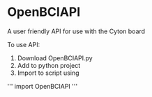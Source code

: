 # OpenBCIAPI
A user friendly API for use with the Cyton board

To use API:

1. Download OpenBCIAPI.py
2. Add to python project
3. Import to script using 

 ''' import OpenBCIAPI '''
 
 
